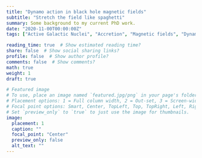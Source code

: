 ```yaml
---
title: "Dynamo action in black hole magnetic fields"
subtitle: "Stretch the field like spaghetti"
summary: Some background to my current PhD work.
date: "2020-11-00T00:00:00Z"
tags: ["Active Galactic Nuclei", "Accretion", "Magnetic fields", "Dynamos"]

reading_time: true  # Show estimated reading time?
share: false  # Show social sharing links?
profile: false  # Show author profile?
comments: false  # Show comments?
math: true
weight: 1
draft: true

# Featured image
# To use, place an image named `featured.jpg/png` in your page's folder.
# Placement options: 1 = Full column width, 2 = Out-set, 3 = Screen-width
# Focal point options: Smart, Center, TopLeft, Top, TopRight, Left, Right, BottomLeft, Bottom, BottomRight
# Set `preview_only` to `true` to just use the image for thumbnails.
image:
  placement: 1
  caption: ""
  focal_point: "Center"
  preview_only: false
  alt_text: ""
---
```


